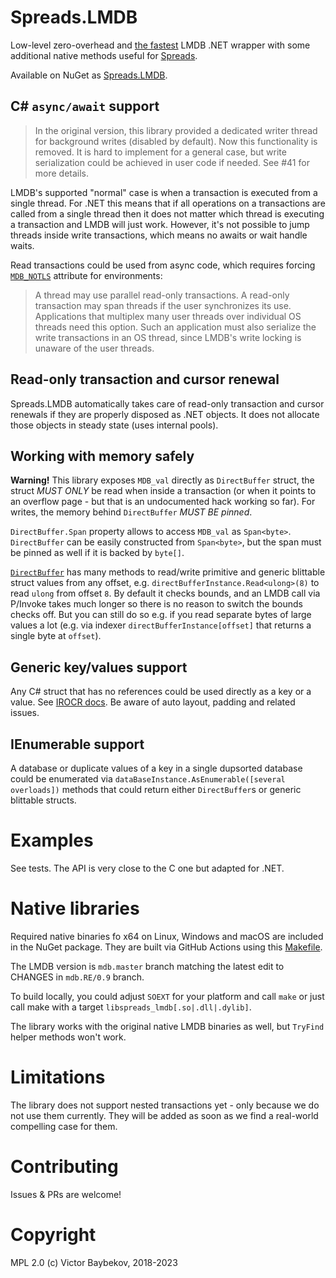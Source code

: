 # Spreads.LMDB

Low-level zero-overhead and [the fastest](https://github.com/Spreads/Spreads.LMDB/commit/4085dde649ef9ebb64310f2627299762dd62d5ce) LMDB .NET wrapper with some additional native 
methods useful for [Spreads](https://github.com/Spreads/).

Available on NuGet as [Spreads.LMDB](https://www.nuget.org/packages/Spreads.LMDB).

## C# `async/await` support

> In the original version, this library provided a dedicated writer thread for background writes (disabled by default). Now this functionality is removed. 
It is hard to implement for a general case, but write serialization could be achieved in user code if needed. See #41 for more details.

LMDB's supported "normal" case is when a transaction is executed from a single thread. For .NET this means 
that if all operations on a transactions are called from a single thread then it does not matter which
thread is executing a transaction and LMDB will just work. However, it's not possible to jump threads inside 
write transactions, which means no awaits or wait handle waits.

Read transactions could be used from async code, which requires forcing [`MDB_NOTLS`](http://www.lmdb.tech/doc/group__mdb.html#ga32a193c6bf4d7d5c5d579e71f22e9340) 
attribute for environments:

> A thread may use parallel read-only transactions. A read-only transaction may span threads if the user synchronizes its use. Applications that multiplex many user threads over individual OS threads need this option. Such an application must also serialize the write transactions in an OS thread, since LMDB's write locking is unaware of the user threads.

## Read-only transaction and cursor renewal

Spreads.LMDB automatically takes care of read-only transaction and cursor renewals 
if they are properly disposed as .NET objects. It does not allocate those 
objects in steady state (uses internal pools).

## Working with memory safely

**Warning!** This library exposes `MDB_val` directly as `DirectBuffer` struct, the struct *MUST ONLY* be read when inside a transaction
(or when it points to an overflow page - but that is an undocumented hack working so far). For writes, 
the memory behind `DirectBuffer` *MUST BE pinned*. 

`DirectBuffer.Span` property allows to access `MDB_val` as `Span<byte>`. `DirectBuffer` can be easily constructed from `Span<byte>`, 
but the span must be pinned as well if it is backed by `byte[]`.

[`DirectBuffer`](https://github.com/Spreads/Spreads/blob/master/src/Spreads.Core/Buffers/DirectBuffer.cs) has many methods
 to read/write primitive and generic blittable struct values from any offset, 
e.g. `directBufferInstance.Read<ulong>(8)` to read `ulong` from offset `8`. By default
it checks bounds, and an LMDB call via P/Invoke takes much longer so there is no reason to switch the 
bounds checks off. But you can still do so e.g. if you read separate bytes of large values
 a lot (e.g. via indexer `directBufferInstance[offset]` that returns a single byte at `offset`).

## Generic key/values support

Any C# struct that has no references could be used directly as a key or a value. See [IROCR docs](https://docs.microsoft.com/en-us/dotnet/api/system.runtime.compilerservices.runtimehelpers.isreferenceorcontainsreferences).
Be aware of auto layout, padding and related issues.

## IEnumerable support

A database or duplicate values of a key in a single dupsorted database could be enumerated via `dataBaseInstance.AsEnumerable([several overloads])` methods that could return 
either `DirectBuffer`s or generic blittable structs.

# Examples

See tests. The API is very close to the C one but adapted for .NET. 

# Native libraries

Required native binaries fo x64 on Linux, Windows and macOS are included in the NuGet package. 
They are built via GitHub Actions using this [Makefile](https://github.com/Spreads/Spreads.LMDB/blob/main/lib/libspreadsdb/src/libspreadsdb/Makefile).

The LMDB version is `mdb.master` branch matching the latest edit to CHANGES in `mdb.RE/0.9` branch. 

To build locally, you could adjust `SOEXT` for your platform and call `make` or just call make with a target `libspreads_lmdb[.so|.dll|.dylib]`.

The library works with the original native LMDB binaries as well, but `TryFind` helper methods won't work.

# Limitations

The library does not support nested transactions yet - only because we do not use them currently. 
They will be added as soon as we find a real-world compelling case for them. 

# Contributing

Issues & PRs are welcome!

# Copyright

MPL 2.0
(c) Victor Baybekov, 2018-2023

